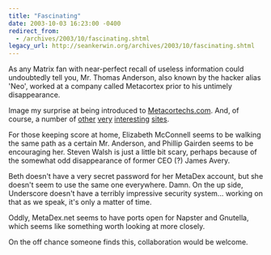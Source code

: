 ```yaml
---
title: "Fascinating"
date: 2003-10-03 16:23:00 -0400
redirect_from:
  - /archives/2003/10/fascinating.shtml
legacy_url: http://seankerwin.org/archives/2003/10/fascinating.shtml
---
```

As any Matrix fan with near-perfect recall of useless information could undoubtedly tell you, Mr. Thomas Anderson, also known by the hacker alias 'Neo', worked at a company called Metacortex prior to his untimely disappearance.

Image my surprise at being introduced to [Metacortechs.com](http://www.metacortechs.com/). And, of course, a number of [other](http://www.underscorehosting.com/) [very](http://www.paranormaljournal.org/) [interesting](http://www.little-boxes.net/) [sites](http://www.metadex.net/).

For those keeping score at home, Elizabeth McConnell seems to be walking the same path as a certain Mr. Anderson, and Phillip Gairden seems to be encouraging her. Steven Walsh is just a little bit scary, perhaps because of the somewhat odd disappearance of former CEO (?) James Avery.

Beth doesn't have a very secret password for her MetaDex account, but she doesn't seem to use the same one everywhere. Damn. On the up side, Underscore doesn't have a terribly impressive security system... working on that as we speak, it's only a matter of time.

Oddly, MetaDex.net seems to have ports open for Napster and Gnutella, which seems like something worth looking at more closely.

On the off chance someone finds this, collaboration would be welcome.

